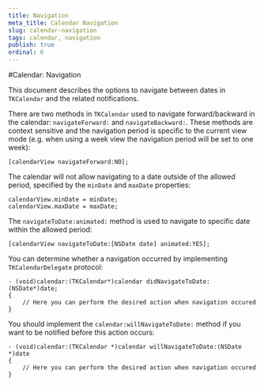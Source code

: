 ```yaml
---
title: Navigation
meta_title: Calendar Navigation
slug: calendar-navigation
tags: calendar, navigation
publish: true
ordinal: 6
---
```


#Calendar: Navigation

This document describes the options to navigate between dates in <code>TKCalendar</code> and the related notifications.

There are two methods in <code>TKCalendar</code> used to navigate forward/backward in the calendar: <code>navigateForward:</code> and <code>navigateBackward:</code>. These methods are context sensitive and the navigation period is specific to the current view mode (e.g. when using a week view the navigation period will be set to one week):

	[calendarView navigateForward:NO];

The calendar will not allow navigating to a date outside of the allowed period, specified by the <code>minDate</code> and <code>maxDate</code> properties:

	calendarView.minDate = minDate;
	calendarView.maxDate = maxDate;

The <code>navigateToDate:animated:</code> method is used to navigate to specific date within the allowed period:

	[calendarView navigateToDate:[NSDate date] animated:YES];
	
You can determine whether a navigation occurred by implementing <code>TKCalendarDelegate</code> protocol:

	- (void)calendar:(TKCalendar*)calendar didNavigateToDate:(NSDate*)date;
	{
		// Here you can perform the desired action when navigation occured
	}
	
You should implement the <code>calendar:willNavigateToDate:</code> method if you want to be notified before this action occurs:

	- (void)calendar:(TKCalendar *)calendar willNavigateToDate:(NSDate *)date
	{
    	// Here you can perform the desired action when navigation occured
	}